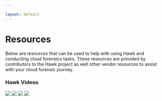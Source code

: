 ```yaml
---

layout: default
---
```

# Resources
Below are resources that can be used to help with using Hawk and conducting cloud forensics tasks. These resources are provided by contributors to the Hawk project as well other vendor resources to assist with your cloud forensic journey.

### Hawk Videos
[![](http://img.youtube.com/vi/ms1TpY5ZdEo/0.jpg)](http://www.youtube.com/watch?v=ms1TpY5ZdEo "Hawk Introduction")
[![](http://img.youtube.com/vi/Xknh5UeNh4o/0.jpg)](http://www.youtube.com/watch?v=Xknh5UeNh4o "Hawk Permissions")
[![](http://img.youtube.com/vi/w-ISYuqQ-1Q/0.jpg)](http://www.youtube.com/watch?v=w-ISYuqQ-1Q "Hawk Installation")
[![](http://img.youtube.com/vi/7BwCDB9kZKg/0.jpg)](http://www.youtube.com/watch?v=7BwCDB9kZKg "Hawk Tenant Investigation")